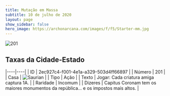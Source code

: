```yaml
---
title: Mutação em Massa
subtitle: 10 de julho de 2020
layout: page
show_sidebar: false
hero_image: https://archonarcana.com/images/f/f5/Starter-mm.jpg
---
```


![201](https://cdn.keyforgegame.com/media/card_front/pt/479_201_WH2W5MRQ46XW_pt.png)

## Taxas da Cidade-Estado

|----|----|
| ID | 2ec927c4-f001-4e1a-a329-503d4ff66897 |
| Número | 201 |
| Casa | ![Saurian](https://archonarcana.com/images/thumb/9/9e/Saurian_P.png/22px-Saurian_P.png "Sauro") |
| Tipo | Ação |
| Texto | Jogar: Cada criatura amiga captura 1A. |
| Raridade | Incomum |
| Dizeres | Capitus Coronam tem os maiores monumentos  da república… e os impostos mais altos. |
